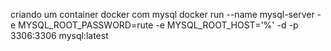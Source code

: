 criando um container docker com mysql 
docker run --name mysql-server -e MYSQL_ROOT_PASSWORD=rute -e MYSQL_ROOT_HOST='%' -d -p 3306:3306 mysql:latest